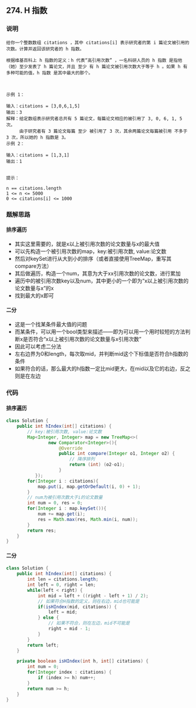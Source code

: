 ## 274. H 指数

### 说明

```
给你一个整数数组 citations ，其中 citations[i] 表示研究者的第 i 篇论文被引用的次数。计算并返回该研究者的 h 指数。

根据维基百科上 h 指数的定义：h 代表“高引用次数” ，一名科研人员的 h 指数 是指他（她）至少发表了 h 篇论文，并且 至少 有 h 篇论文被引用次数大于等于 h 。如果 h 有多种可能的值，h 指数 是其中最大的那个。

 

示例 1：

输入：citations = [3,0,6,1,5]
输出：3 
解释：给定数组表示研究者总共有 5 篇论文，每篇论文相应的被引用了 3, 0, 6, 1, 5 次。
     由于研究者有 3 篇论文每篇 至少 被引用了 3 次，其余两篇论文每篇被引用 不多于 3 次，所以她的 h 指数是 3。
示例 2：

输入：citations = [1,3,1]
输出：1
 

提示：

n == citations.length
1 <= n <= 5000
0 <= citations[i] <= 1000
```

### 题解思路

#### 排序遍历

- 其实这里需要的，就是x以上被引用次数的论文数量与x的最大值
- 可以先构造一个被引用次数的map，key:被引用次数, value:论文数
- 然后对keySet进行从大到小的排序（或者直接使用TreeMap，重写其compare方法）
- 其后做遍历，构造一个num，其意为大于xx引用次数的论文数，进行累加
- 遍历中的被引用次数key以及num，其中更小的一个即为“x以上被引用次数的论文数量与x”的x
- 找到最大的x即可

#### 二分

- 这是一个找某条件最大值的问题
- 而某条件，可以用一个bool类型来描述——即为可以用一个用时较短的方法判断x是否符合“x以上被引用次数的论文数量与x引用次数”
- 因此可以考虑二分法
- 左右边界为0和length，每次取mid，并判断mid这个下标值是否符合h指数的条件
- 如果符合的话，那么最大的h指数一定比mid更大，在mid以及它的右边，反之则是在左边

### 代码

#### 排序遍历

```Java
class Solution {
    public int hIndex(int[] citations) {
        // key:被引用次数, value:论文数
        Map<Integer, Integer> map = new TreeMap<>(
				new Comparator<Integer>(){
        			@Override
        			public int compare(Integer o1, Integer o2) {
        				// 降序排列
        				return (int) (o2-o1);
        			}
           });
        for(Integer i : citations){
            map.put(i, map.getOrDefault(i, 0) + 1);
        }
        // num为被引用次数大于i的论文数量
        int num = 0, res = 0;
        for(Integer i : map.keySet()){
            num += map.get(i);
            res = Math.max(res, Math.min(i, num));
        }
        return res;
    }
}
```

#### 二分

```Java
class Solution {
    public int hIndex(int[] citations) {
        int len = citations.length;
        int left = 0, right = len;
        while(left < right) {
            int mid = left + ((right - left + 1) / 2);
            // 如果符合H指数的定义，则在右边，mid也可能是
            if(isHIndex(mid, citations)) {
                left = mid;
            } else {
                // 如果不符合，则在左边，mid不可能是
                right = mid - 1;
            }
        }
        return left;
    }

    private boolean isHIndex(int h, int[] citations) {
        int num = 0;
        for(Integer index : citations) {
            if (index >= h) num++;
        }
        return num >= h;
    }
}
```

